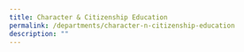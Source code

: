 ```yaml
---
title: Character & Citizenship Education
permalink: /departments/character-n-citizenship-education
description: ""
---
```

